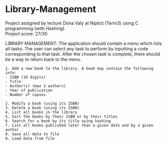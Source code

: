 # Library-Management

Project assigned by lecture Dona Valy at Niptict (Term3) using C programming (with Hashing).<br>Project score: 27/30

LIBRARY MANAGEMENT:
The application should contain a menu which lists all tasks. The user can select any task to perform by inputting a code
corresponding to that task. After the chosen task is complete, there should be a way to return
back to the menu.

```console
1. Add a new book to the library. A book may contain the following info:
- ISBN (10 digits)
- Title
- Author(s) (max 3 authors)
- Year of publication
- Number of copies

2. Modify a book (using its ISBN)
3. Delete a book (using its ISBN)
4. List all books in the library
5. Sort the books by their ISBN or by their titles
6. Search for a book by its title using hashing
7. List all books published later than a given date and by a given author
8. Save all data to file
9. Load data from file
```

